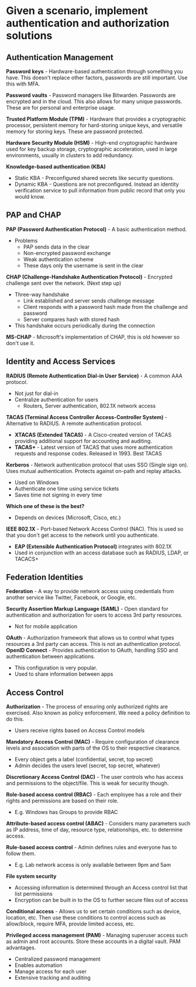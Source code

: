 # Given a scenario, implement authentication and authorization solutions

## Authentication Management
**Password keys** - Hardware-based authentication through something you have. This doesn't replace other factors, passwords are still important. Use this with MFA.   

**Password vaults** - Password managers like Bitwarden. Passwords are encrypted and in the cloud. This also allows for many unique passwords. These are for personal and enterprise usage.    

**Trusted Platform Module (TPM)** - Hardware that provides a cryptographic processor, persistent memory for hard-storing unique keys, and versatile memory for storing keys. These are password protected.    

**Hardware Security Module (HSM)** - High-end cryptographic hardware used for key backup storage, cryptographic acceleration, used in large environments, usually in clusters to add redundancy.   

**Knowledge-based authentication (KBA)**    
- Static KBA - Preconfigured shared secrets like security questions.
- Dynamic KBA - Questions are not preconfigured. Instead an identity verification service to pull information from public record that only you would know.


## PAP and CHAP
**PAP (Password Authentication Protocol)** - A basic authentication method.  
- Problems
	- PAP sends data in the clear
	- Non-encrypted password exchange
	- Weak authentication scheme
	- These days only the username is sent in the clear

**CHAP (Challenge-Handshake Authentication Protocol)** - Encrypted challenge sent over the network. (Next step up)    
- Three-way handshake
	- Link established and server sends challenge message
	- Client responds with a password hash made from the challenge and password
	- Server compares hash with stored hash
- This handshake occurs periodically during the connection

**MS-CHAP** - Microsoft's implementation of CHAP, this is old however so don't use it.   


## Identity and Access Services
**RADIUS (Remote Authentication Dial-in User Service)** - A common AAA protocol.   
- Not just for dial-in
- Centralize authentication for users
	- Routers, Server authentication, 802.1X network access

**TACAS (Terminal Access Controller Access-Controller System)** - Alternative to RADIUS. A remote authentication protocol.   
- **XTACAS (Extended TACAS)** - A Cisco-created version of TACAS providing additional support for accounting and auditing.   
- **TACAS+** - Latest version of TACAS that uses more authentication requests and response codes. Released in 1993. Best TACAS

**Kerberos** - Network authentication protocol that uses SSO (Single sign on). Uses mutual authentication. Protects against on-path and replay attacks.   
- Used on Windows
- Authenticate one time using service tickets
- Saves time not signing in every time

**Which one of these is the best?**    
- Depends on devices (Microsoft, Cisco, etc.)

**IEEE 802.1X** - Port-based Network Access Control (NAC). This is used so that you don't get access to the network until you authenticate.   
- **EAP (Extensible Authentication Protocol)** integrates with 802.1X
- Used in conjunction with an access database such as RADIUS, LDAP, or TACACS+


## Federation Identities
**Federation** - A way to provide network access using credentials from another service like Twitter, Facebook, or Google, etc.   

**Security Assertion Markup Language (SAML)** - Open standard for authentication and authorization for users to access 3rd party resources.   
- Not for mobile application

**OAuth** - Authorization framework that allows us to control what types resources a 3rd party can access. This is not an authentication protocol.   
**OpenID Connect** - Provides authentication to OAuth, handling SSO and authentication between applications.    
- This configuration is very popular.
- Used to share information between apps


## Access Control
**Authorization** - The process of ensuring only authorized rights are exercised. Also known as policy enforcement. We need a policy definition to do this.   
- Users receive rights based on Access Control models

**Mandatory Access Control (MAC)** - Require configuration of clearance levels and association with parts of the OS to their respective clearance.   
- Every object gets a label (confidential, secret, top secret)
- Admin decides the users level (secret, top secret, whatever)

**Discretionary Access Control (DAC)** - The user controls who has access and permissions to the object/file. This is weak for security though.   

**Role-based access control (RBAC)** - Each employee has a role and their rights and permissions are based on their role.  
- E.g. Windows has Groups to provide RBAC

**Attribute-based access control (ABAC)** - Considers many parameters such as IP address, time of day, resource type, relationships, etc. to determine access.   

**Rule-based access control** - Admin defines rules and everyone has to follow them.   
- E.g. Lab network access is only available between 9pm and 5am

**File system security**   
- Accessing information is determined through an Access control list that list permissions
- Encryption can be built in to the OS to further secure files out of access

**Conditional access** - Allows us to set certain conditions such as device, location, etc. Then use these conditions to control access such as allow/block, require MFA, provide limited access, etc.    

**Privileged access management (PAM)** - Managing superuser access such as admin and root accounts. Store these accounts in a digital vault. PAM advantages.   
- Centralized password management
- Enables automation
- Manage access for each user
- Extensive tracking and auditing